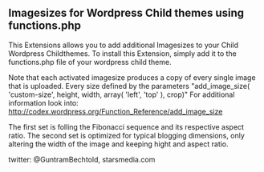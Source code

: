 Imagesizes for Wordpress Child themes using functions.php
---------------------------------------------------------
This Extensions allows you to add additional Imagesizes to your Child Wordpress Childthemes.
To install this Extension, simply add it to the functions.php file of your wordpress child theme.

Note that each activated imagesize produces a copy of every single image that is uploaded.
Every size defined by the parameters "add_image_size( 'custom-size', height, width, array( 'left', 'top' ), crop)"
For additional information look into: http://codex.wordpress.org/Function_Reference/add_image_size

The first set is folling the Fibonacci sequence and its respective aspect ratio.
The second set is optimized for typical blogging dimensions, only altering the width of the image and keeping hight and aspect ratio. 

twitter: @GuntramBechtold, starsmedia.com